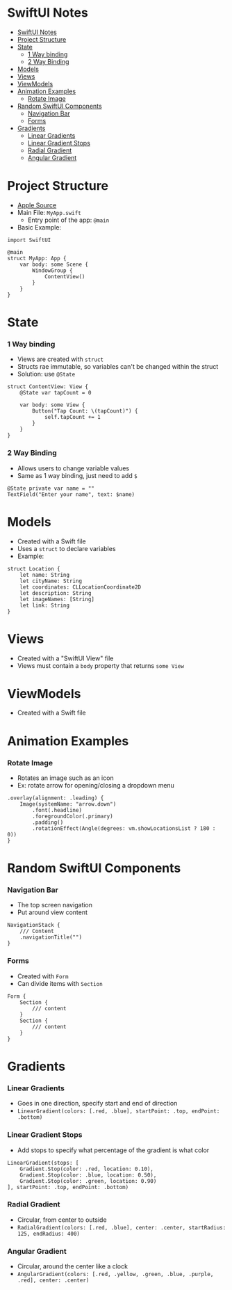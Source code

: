 # SwiftUI Notes

- [SwiftUI Notes](#swiftui-notes)
- [Project Structure](#project-structure)
- [State](#state)
    - [1 Way binding](#1-way-binding)
    - [2 Way Binding](#2-way-binding)
- [Models](#models)
- [Views](#views)
- [ViewModels](#viewmodels)
- [Animation Examples](#animation-examples)
    - [Rotate Image](#rotate-image)
- [Random SwiftUI Components](#random-swiftui-components)
    - [Navigation Bar](#navigation-bar)
    - [Forms](#forms)
- [Gradients](#gradients)
    - [Linear Gradients](#linear-gradients)
    - [Linear Gradient Stops](#linear-gradient-stops)
    - [Radial Gradient](#radial-gradient)
    - [Angular Gradient](#angular-gradient)



# Project Structure

- [Apple Source](https://developer.apple.com/tutorials/swiftui-concepts/exploring-the-structure-of-a-swiftui-app)
- Main File: `MyApp.swift`
  - Entry point of the app: `@main`
- Basic Example:
```
import SwiftUI

@main
struct MyApp: App {
    var body: some Scene {
        WindowGroup {
            ContentView()
        }
    }
}
```



# State

### 1 Way binding

- Views are created with `struct`
- Structs rae immutable, so variables can't be changed within the struct
- Solution: use `@State`
```
struct ContentView: View {
    @State var tapCount = 0

    var body: some View {
        Button("Tap Count: \(tapCount)") {
            self.tapCount += 1
        }
    }
}
```

### 2 Way Binding

- Allows users to change variable values
- Same as 1 way binding, just need to add `$`
```
@State private var name = ""
TextField("Enter your name", text: $name)
```


# Models

- Created with a Swift file
- Uses a `struct` to declare variables
- Example:
```
struct Location {
    let name: String
    let cityName: String
    let coordinates: CLLocationCoordinate2D
    let description: String
    let imageNames: [String]
    let link: String
}
```



# Views

- Created with a "SwiftUI View" file
- Views must contain a `body` property that returns `some View`



# ViewModels

- Created with a Swift file



# Animation Examples

### Rotate Image

- Rotates an image such as an icon
- Ex: rotate arrow for opening/closing a dropdown menu
```
.overlay(alignment: .leading) {
    Image(systemName: "arrow.down")
        .font(.headline)
        .foregroundColor(.primary)
        .padding()
        .rotationEffect(Angle(degrees: vm.showLocationsList ? 180 : 0))
}
```



# Random SwiftUI Components

### Navigation Bar

- The top screen navigation
- Put around view content
```
NavigationStack {
    /// Content
    .navigationTitle("")
}
```

### Forms

- Created with `Form` 
- Can divide items with `Section`
```
Form {
    Section {
        /// content
    }
    Section {
        /// content
    }
}
```


# Gradients 

### Linear Gradients

- Goes in one direction, specify start and end of direction
- `LinearGradient(colors: [.red, .blue], startPoint: .top, endPoint: .bottom)`

### Linear Gradient Stops

- Add stops to specify what percentage of the gradient is what color
```
LinearGradient(stops: [
    Gradient.Stop(color: .red, location: 0.10),
    Gradient.Stop(color: .blue, location: 0.50),
    Gradient.Stop(color: .green, location: 0.90)
], startPoint: .top, endPoint: .bottom)
```

### Radial Gradient

- Circular, from center to outside
- `RadialGradient(colors: [.red, .blue], center: .center, startRadius: 125, endRadius: 400)`

### Angular Gradient

- Circular, around the center like a clock
- `AngularGradient(colors: [.red, .yellow, .green, .blue, .purple, .red], center: .center)`




